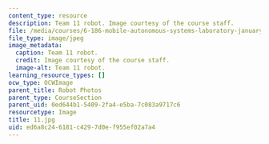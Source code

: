```yaml
---
content_type: resource
description: Team 11 robot. Image courtesy of the course staff.
file: /media/courses/6-186-mobile-autonomous-systems-laboratory-january-iap-2005/ed6a8c246181c4297d0ef955ef02a7a4_11.jpg
file_type: image/jpeg
image_metadata:
  caption: Team 11 robot.
  credit: Image courtesy of the course staff.
  image-alt: Team 11 robot.
learning_resource_types: []
ocw_type: OCWImage
parent_title: Robot Photos
parent_type: CourseSection
parent_uid: 0ed644b1-5409-2fa4-e5ba-7c083a9717c6
resourcetype: Image
title: 11.jpg
uid: ed6a8c24-6181-c429-7d0e-f955ef02a7a4
---
```

